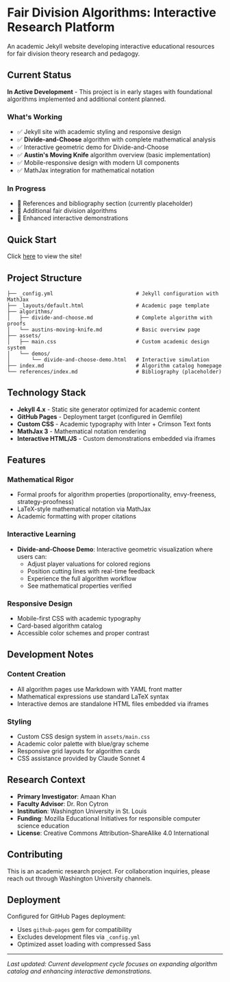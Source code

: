 ﻿# Fair Division Algorithms: Interactive Research Platform

An academic Jekyll website developing interactive educational resources for fair division theory research and pedagogy.

## Current Status

**In Active Development** - This project is in early stages with foundational algorithms implemented and additional content planned.

### What's Working
- ✅ Jekyll site with academic styling and responsive design
- ✅ **Divide-and-Choose** algorithm with complete mathematical analysis
- ✅ Interactive geometric demo for Divide-and-Choose
- ✅ **Austin's Moving Knife** algorithm overview (basic implementation)
- ✅ Mobile-responsive design with modern UI components
- ✅ MathJax integration for mathematical notation

### In Progress
- 🔄 References and bibliography section (currently placeholder)
- 🔄 Additional fair division algorithms
- 🔄 Enhanced interactive demonstrations

## Quick Start

Click [here](https://amaan-19.github.io/fair-division-exercises/) to view the site!

## Project Structure

```
├── _config.yml                           # Jekyll configuration with MathJax
├── _layouts/default.html                 # Academic page template
├── algorithms/
│   ├── divide-and-choose.md              # Complete algorithm with proofs
│   └── austins-moving-knife.md           # Basic overview page
├── assets/
│   ├── main.css                          # Custom academic design system
│   └── demos/
│       └── divide-and-choose-demo.html   # Interactive simulation
├── index.md                              # Algorithm catalog homepage  
└── references/index.md                   # Bibliography (placeholder)
```

## Technology Stack

- **Jekyll 4.x** - Static site generator optimized for academic content
- **GitHub Pages** - Deployment target (configured in Gemfile)
- **Custom CSS** - Academic typography with Inter + Crimson Text fonts
- **MathJax 3** - Mathematical notation rendering
- **Interactive HTML/JS** - Custom demonstrations embedded via iframes

## Features

### Mathematical Rigor
- Formal proofs for algorithm properties (proportionality, envy-freeness, strategy-proofness)
- LaTeX-style mathematical notation via MathJax
- Academic formatting with proper citations

### Interactive Learning
- **Divide-and-Choose Demo**: Interactive geometric visualization where users can:
  - Adjust player valuations for colored regions
  - Position cutting lines with real-time feedback
  - Experience the full algorithm workflow
  - See mathematical properties verified

### Responsive Design
- Mobile-first CSS with academic typography
- Card-based algorithm catalog
- Accessible color schemes and proper contrast

## Development Notes

### Content Creation
- All algorithm pages use Markdown with YAML front matter
- Mathematical expressions use standard LaTeX syntax
- Interactive demos are standalone HTML files embedded via iframes

### Styling
- Custom CSS design system in `assets/main.css`
- Academic color palette with blue/gray scheme
- Responsive grid layouts for algorithm cards
- CSS assistance provided by Claude Sonnet 4

## Research Context

- **Primary Investigator**: Amaan Khan
- **Faculty Advisor**: Dr. Ron Cytron  
- **Institution**: Washington University in St. Louis
- **Funding**: Mozilla Educational Initiatives for responsible computer science education
- **License**: Creative Commons Attribution-ShareAlike 4.0 International

## Contributing

This is an academic research project. For collaboration inquiries, please reach out through Washington University channels.

## Deployment

Configured for GitHub Pages deployment:
- Uses `github-pages` gem for compatibility
- Excludes development files via `_config.yml`
- Optimized asset loading with compressed Sass

---

*Last updated: Current development cycle focuses on expanding algorithm catalog and enhancing interactive demonstrations.*
